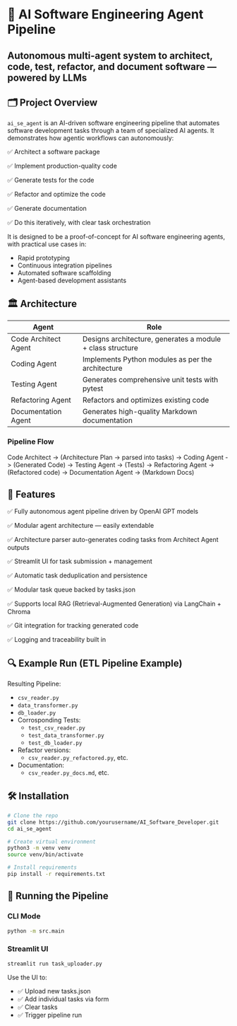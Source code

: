 # 📘 AI Software Engineering Agent Pipeline
Autonomous multi-agent system to architect, code, test, refactor, and document software — powered by LLMs
---

## 🗂 Project Overview
`ai_se_agent` is an AI-driven software engineering pipeline that automates software development tasks through a team of specialized AI agents.
It demonstrates how agentic workflows can autonomously:

✅ Architect a software package

✅ Implement production-quality code

✅ Generate tests for the code

✅ Refactor and optimize the code

✅ Generate documentation

✅ Do this iteratively, with clear task orchestration

It is designed to be a proof-of-concept for AI software engineering agents, with practical use cases in:
- Rapid prototyping
- Continuous integration pipelines
- Automated software scaffolding
- Agent-based development assistants

## 🏛️ Architecture

| Agent                | Role                                                       |
| -------------------- | ---------------------------------------------------------- |
| Code Architect Agent | Designs architecture, generates a module + class structure |
| Coding Agent         | Implements Python modules as per the architecture          |
| Testing Agent        | Generates comprehensive unit tests with pytest             |
| Refactoring Agent    | Refactors and optimizes existing code                      |
| Documentation Agent  | Generates high-quality Markdown documentation              |

### Pipeline Flow

Code Architect -> (Architecture Plan → parsed into tasks) ->
Coding Agent -> (Generated Code) ->
Testing Agent -> (Tests) ->
Refactoring Agent -> (Refactored code) ->
Documentation Agent -> (Markdown Docs)

## 🚀 Features
✅ Fully autonomous agent pipeline driven by OpenAI GPT models

✅ Modular agent architecture — easily extendable

✅ Architecture parser auto-generates coding tasks from Architect Agent outputs

✅ Streamlit UI for task submission + management

✅ Automatic task deduplication and persistence

✅ Modular task queue backed by tasks.json

✅ Supports local RAG (Retrieval-Augmented Generation) via LangChain + Chroma

✅ Git integration for tracking generated code

✅ Logging and traceability built in

## 🔍 Example Run (ETL Pipeline Example)

Resulting Pipeline:
- `csv_reader.py`
- `data_transformer.py`
- `db_loader.py`
- Corrosponding Tests:
  - `test_csv_reader.py`
  - `test_data_transformer.py`
  - `test_db_loader.py`
- Refactor versions:
  - `csv_reader.py_refactored.py`, etc.
- Documentation:
  - `csv_reader.py_docs.md`, etc.

## 🛠️ Installation

```bash
# Clone the repo
git clone https://github.com/yourusername/AI_Software_Developer.git
cd ai_se_agent

# Create virtual environment
python3 -m venv venv
source venv/bin/activate

# Install requirements
pip install -r requirements.txt
```

## 🏃 Running the Pipeline

### CLI Mode
```bash
python -m src.main
```

### Streamlit UI
```bash
streamlit run task_uploader.py
```
Use the UI to:
- ✅ Upload new tasks.json
- ✅ Add individual tasks via form
- ✅ Clear tasks
- ✅ Trigger pipeline run
